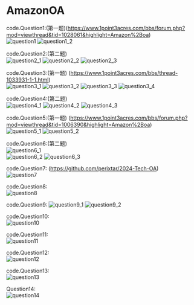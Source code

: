 # AmazonOA
code.Question1:(第一题)(https://www.1point3acres.com/bbs/forum.php?mod=viewthread&tid=1028061&highlight=Amazon%2Boa)      
![question1](/images/question1_1.jpg)
![question1_2](/images/question1_2.jpg)  

code.Question2:(第二题)    
![question2_1](/images/question2_1.jpg)
![question2_2](/images/question2_2.jpg)
![question2_3](/images/question2_3.jpg)  

code.Question3:(第一题) (https://www.1point3acres.com/bbs/thread-1033931-1-1.html)    
![question3_1](/images/question3_1.jpg)
![question3_2](/images/question3_2.jpg)
![question3_3](/images/question3_3.jpg)
![question3_4](/images/question3_4.jpg)  

code.Question4:(第二题)  
![question4_1](/images/question4_1.jpg)
![question4_2](/images/question4_2.jpg)
![question4_3](/images/question4_3.jpg)

code.Question5:(第一题) (https://www.1point3acres.com/bbs/forum.php?mod=viewthread&tid=1006390&highlight=Amazon%2Boa)  
![question5_1](/images/question5_1.jpg)
![question5_2](/images/question5_2.jpg)  

code.Question6:(第二题)  
![question6_1](/images/question6_1.jpg)  
![question6_2](/images/question6_2.jpg)
![question6_3](/images/question6_3.jpg)

code.Question7: (https://github.com/perixtar/2024-Tech-OA)  
![question7](/images/question7.png)  

code.Question8:  
![question8](/images/question8.png)  

code.Question9:
![question9_1](/images/question9_1.png)
![question9_2](/images/question9_2.png) 

code.Question10:  
![question10](/images/question10.png)  

code.Question11:  
![question11](/images/question11.png)  

code.Question12:  
![question12](/images/question12.png)  

code.Question13:  
![question13](/images/question13.png) 

Question14:  
![question14](/images/question14.png)  

